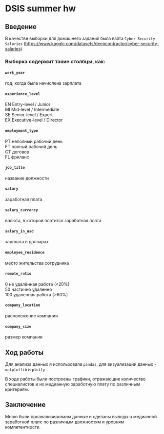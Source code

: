 # DSIS summer hw
## Введение
В качестве выборки для домашнего задания была взята `Cyber Security Salaries` (https://www.kaggle.com/datasets/deepcontractor/cyber-security-salaries)

### Выборка содержит такие столбцы, как:
#### `work_year`
год, когда была начислена зарплата
#### `experience_level`
EN Entry-level / Junior   
MI Mid-level / Intermediate   
SE Senior-level / Expert   
EX Executive-level / Director  
#### `employment_type`
PT неполный рабочий день   
FT полный рабочий день   
CT договор   
FL фриланс  
#### `job_title`
название должности
#### `salary`
заработная плата
#### `salary_currency`
валюта, в которой платится зарабатная плата
#### `salary_in_usd`
зарплата в долларах
#### `employee_residence`
место жительства сотрудника
#### `remote_ratio`
0 не удалённая работа (<20%)   
50 частично удаленно   
100 удаленная работа (>80%)  
#### `company_location`
расположение компании
#### `company_size`
размер компании


## Ход работы 
Для анализа данных я использовала `pandas`, для визуализации данных - `matplotlib` и `plotly`

В ходе работы были построены графики, отражающие количество специалистов и их медианную заработную плату по различным критериям. 

## Заключение 
Мною были проанализированы данные и сделаны выводы о медианной заработной плате по различным должностям и уровням компетентности.

